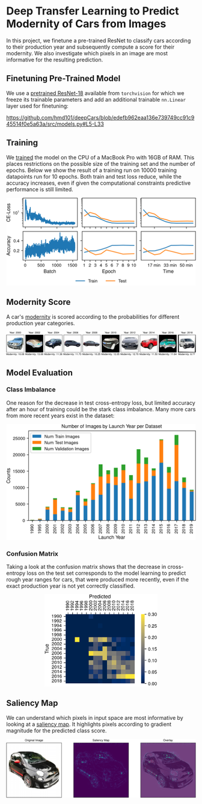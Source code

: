 # Deep Transfer Learning to Predict Modernity of Cars from Images

In this project, we finetune a pre-trained ResNet to classify cars according to their production year and subsequently compute a score for their modernity. We also investigate which pixels in an image are most informative for the resulting prediction.

## Finetuning Pre-Trained Model

We use a [pretrained ResNet-18](./src/model_weights.py) available from `torchvision` for which we freeze its trainable parameters and add an additional trainable `nn.Linear` layer used for finetuning:

https://github.com/hmd101/deepCars/blob/edefb962eaa136e739749cc91c945514f0e5a63a/src/models.py#L5-L33

## Training

We [trained](src/training.py) the model on the CPU of a MacBook Pro with 16GB of RAM. This places restrictions on the possible size of the training set and the number of epochs.
Below we show the result of a training run on 10000 training datapoints run for 10 epochs. Both train and test loss reduce, while the accuracy increases, even if given the computational constraints predictive performance is still limited. 

<div align="center">
    <img src="src/results/debug/nyu/model-performance/learning_curves.png" width=600>
</div>

## Modernity Score

A car's [modernity](src/metrics.py) is scored according to the probabilities for different production year categories.

<div align="center">
    <img src="src/results/debug/nyu/modernity/modernity_score_per_year.png" width=600>
</div>

## Model Evaluation

### Class Imbalance
One reason for the decrease in test cross-entropy loss, but limited accuracy after an hour of training could be the stark class imbalance. Many more cars from more recent years exist in the dataset:

<div align="center">
    <img src="src/results/debug/nyu/dataset_statistics/Statistics_all_Datasets_year.png" width=600>
</div>

### Confusion Matrix
Taking a look at the confusion matrix shows that the decrease in cross-entropy loss on the test set corresponds to the model learning to predict rough year ranges for cars, that were produced more recently, even if the exact production year is not yet correctly classified.

<div align="center">
    <img src="src/results/debug/nyu/model-performance/confusion_matrix.png" width=300>
</div>

## Saliency Map
We can understand which pixels in input space are most informative by looking at a [saliency map](src/analysis/saliency_map.ipynb). It highlights pixels according to gradient magnitude for the predicted class score. 

<div align="center">
    <img src="src/results/debug/nyu/model_interpretability/saliency_map.png" width=600>
</div>
